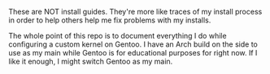 These are NOT install guides. They're more like traces of my install process in order to help others help me fix problems with my installs.

The whole point of this repo is to document everything I do while configuring a custom kernel on Gentoo. I have an Arch build on the side to use as my main while Gentoo is for educational purposes for right now. If I like it enough, I might switch Gentoo as my main.
